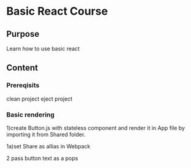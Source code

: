 # Basic React Course

## Purpose
Learn how to use basic react

## Content

### Prereqisits
clean project
eject project

### Basic rendering
1)create Button.js with stateless component and render it in App file
by importing it from Shared folder.

1a)set Share as allias in Webpack

2 pass button text as a pops